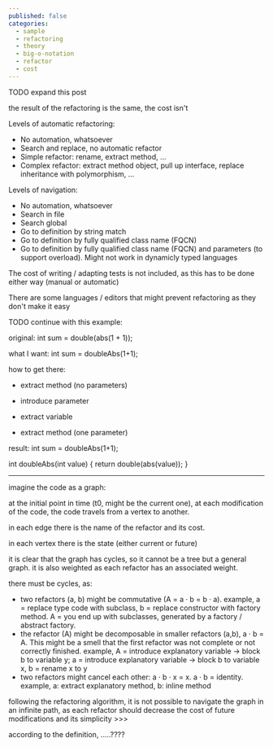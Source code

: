 ```yaml
---
published: false
categories:
  - sample
  - refactoring
  - theory
  - big-o-notation
  - refactor
  - cost
---
```


TODO expand this post

the result of the refactoring is the same, the cost isn't

Levels of automatic refactoring:

  * No automation, whatsoever
  * Search and replace, no automatic refactor
  * Simple refactor: rename, extract method, ...
  * Complex refactor: extract method object, pull up interface, replace inheritance with polymorphism, ...

Levels of navigation:

  * No automation, whatsoever
  * Search in file
  * Search global
  * Go to definition by string match
  * Go to definition by fully qualified class name (FQCN)
  * Go to definition by fully qualified class name (FQCN) and parameters (to support overload). Might not work in dynamicly typed languages

The cost of writing / adapting tests is not included, as this has to be done either way (manual or automatic)

There are some languages / editors that might prevent refactoring as they don't make it easy

TODO continue with this example:


original: 
int sum = double(abs(1 + 1));

what I want:
int sum = doubleAbs(1+1);

how to get there:

  * extract method (no parameters)
  * introduce parameter


  * extract variable
  * extract method (one parameter)


result:
int sum = doubleAbs(1+1);

int doubleAbs(int value) {
	return double(abs(value));
}

---

imagine the code as a graph:

at the initial point in time (t0, might be the current one), at each modification of the code, the code travels from a vertex to another.

in each edge there is the name of the refactor and its cost.

in each vertex there is the state (either current or future)

it is clear that the graph has cycles, so it cannot be a tree but a general graph. it is also weighted as each refactor has an associated weight.

there must be cycles, as:

  * two refactors (a, b) might  be commutative (A = a · b = b · a). example, a = replace type code with subclass, b = replace constructor with factory method. A = you end up with subclasses, generated by a factory / abstract factory.
  * the refactor (A) might be decomposable in smaller refactors (a,b), a · b = A. This might be a smell that the first refactor was not complete or not correctly finished. example, A = introduce explanatory variable -> block b to variable y; a = introduce explanatory variable -> block b to variable x, b = rename x to y
  * two refactors might cancel each other: a · b · x = x. a · b = identity. example, a: extract explanatory method, b: inline method

following the refactoring algorithm, it is not possible to navigate the graph in an infinite path, as each refactor should decrease the cost of future modifications and its simplicity >>>

according to the definition, .....????